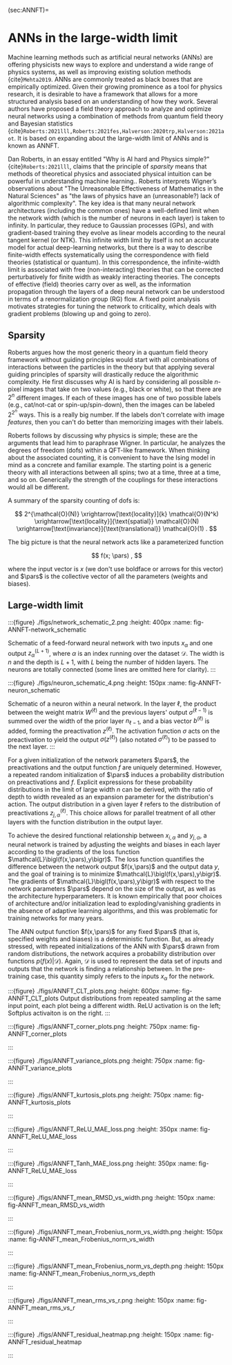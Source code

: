 (sec:ANNFT)=
# ANNs in the large-width limit

Machine learning methods such as artificial neural networks (ANNs) are offering physicists new ways to explore and understand a wide range of physics systems, as well as improving existing solution methods {cite}`Mehta2019`.
ANNs are commonly treated as black boxes that are empirically optimized. Given their growing prominence as a tool for physics research, it is desirable to have a framework that allows for a more structured analysis based on an understanding of how they work. 
Several authors have proposed a field theory approach to analyze and optimize neural networks using a combination of methods from quantum field theory and Bayesian statistics {cite}`Roberts:2021lll,Roberts:2021fes,Halverson:2020trp,Halverson:2021aot`. It is based on expanding about the large-width limit of ANNs and is known as ANNFT.


Dan Roberts, in an essay entitled "Why is AI hard and Physics simple?" {cite}`Roberts:2021lll`, claims that the principle of *sparsity* means that methods of theoretical physics and associated physical intuition can be powerful in understanding machine learning..
Roberts interprets Wigner’s observations
about "The Unreasonable Effectiveness of Mathematics in the Natural Sciences" as "the laws
of physics have an (unreasonable?) lack of algorithmic complexity".
The key idea is that many neural network architectures (including the common ones) have a well-defined limit when the network width (which is the number of neurons in each layer) is taken to infinity. In particular, they reduce to Gaussian processes (GPs), and with gradient-based training they evolve as linear models according to the neural tangent kernel (or NTK). This infinite width limit by itself is not an accurate model for actual deep-learning networks, but there is a way to describe finite-width effects systematically using the correspondence with field theories (statistical or quantum). In this correspondence, the infinite-width limit is associated with free (non-interacting) theories that can be corrected perturbatively for finite width as weakly interacting theories. The concepts of effective (field) theories carry over as well, as the information propagation through the layers of a deep neural network can be understood in terms of a renormalization group (RG) flow. A fixed point analysis motivates strategies for tuning the network to criticality, which deals with gradient problems (blowing up and going to zero).

## Sparsity

Roberts argues how the most generic theory in a quantum field theory framework without guiding principles would start with all combinations of interactions between the particles in the theory but that applying several guiding principles of sparsity will drastically reduce the algorithmic complexity.
He first discusses why AI is hard by considering all possible $n$-pixel images that take on two values (e.g., black or white), so that there are $2^n$ different images. 
If each of these images has one of two possible labels (e.g., cat/not-cat or spin-up/spin-down), then the images can be labeled $2^{2^n}$ ways. This is a really big number. If the labels don't correlate with image *features*, then you can't do better than memorizing images with their labels.

Roberts follows by discussing why physics is simple; these are the arguments that lead him to paraphrase Wigner.
In particular, he analyzes the degrees of freedom (dofs) within a QFT-like framework. When thinking about the associated counting, it is convenient to have the Ising model in mind as a concrete and familiar example.
The starting point is a generic theory with all interactions between all spins; two at a time, three at a time, and so on. Generically the strength of the couplings for these interactions would all be different.

A summary of the sparsity counting of dofs is:

$$
 2^{\mathcal{O}(N)} \xrightarrow[\text{locality}]{k}
 \mathcal{O}(N^k) \xrightarrow[\text{locality}]{\text{spatial}}
 \mathcal{O}(N) \xrightarrow[\text{invariance}]{\text{translational}}
\mathcal{O}(1) .
$$

The big picture is that the neural network acts like a parameterized function

$$
    f(x; \pars) ,
$$

where the input vector is $x$ (we don't use boldface or arrows for this vector) and $\pars$ is the collective vector of all the parameters (weights and biases).


## Large-width limit

:::{figure} ./figs/network_schematic_2.png
:height: 400px
:name: fig-ANNFT-network_schematic

Schematic of a feed-forward neural network with two inputs $x_{\alpha}$ and one output $z_{\alpha}^{(L+1)}$, where $\alpha$ is an index running over the dataset $\mathcal{D}$. The width is $n$ and the depth is $L+1$, with $L$ being the number of hidden layers. The neurons are totally connected (some lines are omitted here for clarity).
:::

:::{figure} ./figs/neuron_schematic_4.png
:height: 150px
:name: fig-ANNFT-neuron_schematic

Schematic of a neuron within a neural network. In the layer $\ell$, the product between the weight matrix $W^{(\ell)}$ and the previous layers' output $\sigma^{(\ell-1)}$ is summed over the width of the prior layer $n_{\ell-1}$, and a bias vector $b^{(\ell)}$ is added, forming the preactivation $z^{(\ell)}$. The activation function $\sigma$ acts on the preactivation to yield the output $\sigma \bigl(z^{(\ell)}\bigr)$ (also notated $\sigma^{(\ell)}$) to be passed to the next layer.
:::


For a given initialization of the network parameters $\pars$, the preactivations and the output function $f$ are uniquely determined.
However, a repeated random initialization of $\pars$ induces a probability distribution on preactivations and $f$.
Explicit expressions for these probability distributions in the limit of large width $n$ can be derived, with the ratio of depth to width revealed as an expansion parameter for the distribution's action. 
The output distribution in a given layer $\ell$ refers to the distribution of preactivations $z^{(\ell)}_{j,\alpha}$. 
This choice allows for parallel treatment of all other layers with the function distribution in the output layer. 

To achieve the desired functional relationship between $x_{i,\alpha}$ and $y_{j,\alpha}$, a neural network is trained by adjusting the weights and biases in each layer according to the gradients of the loss function $\mathcal{L}\bigl(f(x,\pars),y\bigr)$. 
The loss function quantifies the difference between the network output $f(x,\pars)$ and the output data $y$, and the goal of training is to minimize $\mathcal{L}\bigl(f(x,\pars),y\bigr)$. 
The gradients of $\mathcal{L}\bigl(f(x,\pars),y\bigr)$ with respect to the network parameters $\pars$ depend on the size of the output, as well as the architecture hyperparameters. 
It is known empirically that poor choices of architecture and/or initialization lead to exploding/vanishing gradients in the absence of adaptive learning algorithms, and this was problematic for training networks for many years.

The ANN output function $f(x,\pars)$ for any fixed $\pars$ (that is, specified weights and biases) is a deterministic function.
But, as already stressed, with repeated initializations of the ANN with $\pars$ drawn from random distributions, the network acquires a probability distribution over functions $p\left(f(x)|\mathcal{D}\right)$. 
Again, $\mathcal{D}$ is used to represent the data set of inputs and outputs that the network is finding a relationship between.
In the pre-training case, this quantity simply refers to the inputs $x_\alpha$ for the network.

:::{figure} ./figs/ANNFT_CLT_plots.png
:height: 600px
:name: fig-ANNFT_CLT_plots
Output distributions from repeated sampling at the same input point, each plot being a different width. ReLU activation is on the left; Softplus activaiton is on the right.
:::

:::{figure} ./figs/ANNFT_corner_plots.png
:height: 750px
:name: fig-ANNFT_corner_plots

:::

:::{figure} ./figs/ANNFT_variance_plots.png
:height: 750px
:name: fig-ANNFT_variance_plots

:::

:::{figure} ./figs/ANNFT_kurtosis_plots.png
:height: 750px
:name: fig-ANNFT_kurtosis_plots

:::

:::{figure} ./figs/ANNFT_ReLU_MAE_loss.png
:height: 350px
:name: fig-ANNFT_ReLU_MAE_loss

:::

:::{figure} ./figs/ANNFT_Tanh_MAE_loss.png
:height: 350px
:name: fig-ANNFT_ReLU_MAE_loss

:::

:::{figure} ./figs/ANNFT_mean_RMSD_vs_width.png
:height: 150px
:name: fig-ANNFT_mean_RMSD_vs_width

:::

:::{figure} ./figs/ANNFT_mean_Frobenius_norm_vs_width.png
:height: 150px
:name: fig-ANNFT_mean_Frobenius_norm_vs_width

:::

:::{figure} ./figs/ANNFT_mean_Frobenius_norm_vs_depth.png
:height: 150px
:name: fig-ANNFT_mean_Frobenius_norm_vs_depth

:::

:::{figure} ./figs/ANNFT_mean_rms_vs_r.png
:height: 150px
:name: fig-ANNFT_mean_rms_vs_r

:::

:::{figure} ./figs/ANNFT_residual_heatmap.png
:height: 150px
:name: fig-ANNFT_residual_heatmap

:::


